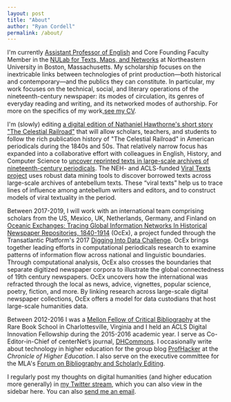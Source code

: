 ```yaml
---
layout: post
title: "About"
author: "Ryan Cordell"
permalink: /about/
---
```


I'm currently [Assistant Professor of English](https://www.northeastern.edu/cssh/faculty/ryan-cordell/) and Core Founding Faculty Member in the [NULab for Texts, Maps, and Networks](http://www.northeastern.edu/nulab/) at Northeastern University in Boston, Massachusetts.  My scholarship focuses on the inextricable links between technologies of print production—both historical and contemporary—and the publics they can constitute. In particular, my work focuses on the technical, social, and literary operations of the nineteenth-century newspaper: its modes of circulation, its genres of everyday reading and writing, and its networked modes of authorship. For more on the specifics of my work,[see my CV](http://cv.ryancordell.org/).

I'm (slowly) editing [a digital edition of Nathaniel Hawthorne's short story "The Celestial Railroad"](http://celestialrailroad.org) that will allow scholars, teachers, and students to follow the rich publication history of "The Celestial Railroad" in American periodicals during the 1840s and 50s. That relatively narrow focus has expanded into a collaborative effort with colleagues in English, History, and Computer Science to [uncover reprinted texts in large-scale archives of nineteenth-century periodicals](http://viraltexts.org). The NEH- and ACLS-funded [Viral Texts project](http://viraltexts.org) uses robust data mining tools to discover borrowed texts across large-scale archives of antebellum texts. These “viral texts” help us to trace lines of influence among antebellum writers and editors, and to construct models of viral textuality in the period.

Between 2017-2019, I will work with an international team comprising scholars from the US, Mexico, UK, Netherlands, Germany, and Finland on [Oceanic Exchanges: Tracing Global Information Networks In Historical Newspaper Repositories, 1840-1914](https://diggingintodata.org/awards/2016/project/oceanic-exchanges-tracing-global-information-networks-historical-newspaper) (OcEx), a project funded through the Transatlantic Platform's 2017 [Digging Into Data Challenge](https://diggingintodata.org/awards/2016/news/winners-round-four-t-ap-digging-data-challenge). OcEx brings together leading efforts in computational periodicals research to examine patterns of information flow across national and linguistic boundaries. Through computational analysis, OcEx also crosses the boundaries that separate digitized newspaper corpora to illustrate the global connectedness of 19th century newspapers. OcEx uncovers how the international was refracted through the local as news, advice, vignettes, popular science, poetry, fiction, and more. By linking research across large-scale digital newspaper collections, OcEx offers a model for data custodians that host large-scale humanities data.

Between 2012-2016 I was a [Mellon Fellow of Critical Bibliography](http://www.rarebookschool.org/fellowships/mellon/) at the Rare Book School in Charlottesville, Virginia and I held an ACLS Digital Innovation Fellowship during the 2015-2016 academic year. I serve as Co-Editor-in-Chief of centerNet’s journal, [DHCommons](http://dhcommons.org). I occasionally write about technology in higher education for the group blog [ProfHacker](http://chronicle.com/blogAuthor/ProfHacker/27/Ryan-Cordell/254/) at the *Chronicle of Higher Education*. I also serve on the executive committee for the MLA's [Forum on Bibliography and Scholarly Editing](https://mla.hcommons.org/groups/bibliography-and-scholarly-editing/). 

I regularly post my thoughts on digital humanities (and higher education more generally) in [my Twitter stream](http://twitter.com/ryancordell), which you can also view in the sidebar here. You can also [send me an email](mailto:rccordell@gmail.com).
